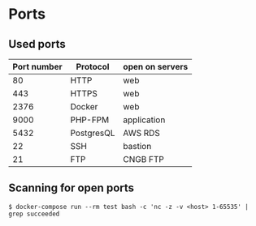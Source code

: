 # Ports

## Used ports

| Port number | Protocol | open on servers |
| --- | --- | --- |
| 80 | HTTP | web | 
| 443 | HTTPS | web |
| 2376 | Docker | web |
| 9000 | PHP-FPM | application |
| 5432 | PostgresQL | AWS RDS |
| 22 | SSH | bastion |
| 21 | FTP | CNGB FTP |

## Scanning for open ports

```
$ docker-compose run --rm test bash -c 'nc -z -v <host> 1-65535' | grep succeeded
```
